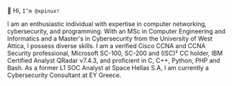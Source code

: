 👋 Hi, `I’m @xpinux!`

I am an enthusiastic individual with expertise in computer networking, cybersecurity, and programming. With an MSc in Computer Engineering and Informatics and a Master's in Cybersecurity from the University of West Attica, I possess diverse skills. I am a verified Cisco CCNA and CCNA Security professional, Microsoft SC-100, SC-200 and (ISC)² CC holder, IBM Certified Analyst QRadar v7.4.3, and proficient in C, C++, Python, PHP and Bash. As a former L1 SOC Analyst at Space Hellas S.A, I am currently a Cybersecurity Consultant at EY Greece.
<!---
xpinux/xpinux is a ✨ special ✨ repository because its `README.md` (this file) appears on your GitHub profile.
You can click the Preview link to take a look at your changes.
--->
